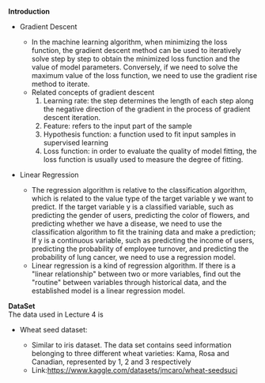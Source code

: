 **Introduction**  

- Gradient Descent  
  - In the machine learning algorithm, when minimizing the loss function, the gradient descent method can be used to iteratively solve step by step to obtain the minimized loss function and the value of model parameters. Conversely, if we need to solve the maximum value of the loss function, we need to use the gradient rise method to iterate. 
  - Related concepts of gradient descent  
    1. Learning rate: the step determines the length of each step along the negative direction of the gradient in the process of gradient descent iteration.
    2. Feature: refers to the input part of the sample
    3. Hypothesis function: a function used to fit input samples in supervised learning
    4. Loss function: in order to evaluate the quality of model fitting, the loss function is usually used to measure the degree of fitting.
- Linear Regression

  - The regression algorithm is relative to the classification algorithm, which is related to the value type of the target variable y we want to predict. If the target variable y is a classified variable, such as predicting the gender of users, predicting the color of flowers, and predicting whether we have a disease, we need to use the classification algorithm to fit the training data and make a prediction; If y is a continuous variable, such as predicting the income of users, predicting the probability of employee turnover, and predicting the probability of lung cancer, we need to use a regression model.   
  - Linear regression is a kind of regression algorithm. If there is a "linear relationship" between two or more variables, find out the "routine" between variables through historical data, and the established model is a linear regression model.


**DataSet**  
The data used in Lecture 4 is

- Wheat seed dataset:

  - Similar to iris dataset. The data set contains seed information belonging to three different wheat varieties: Kama, Rosa and Canadian, represented by 1, 2 and 3 respectively
  - Link:https://www.kaggle.com/datasets/jmcaro/wheat-seedsuci
